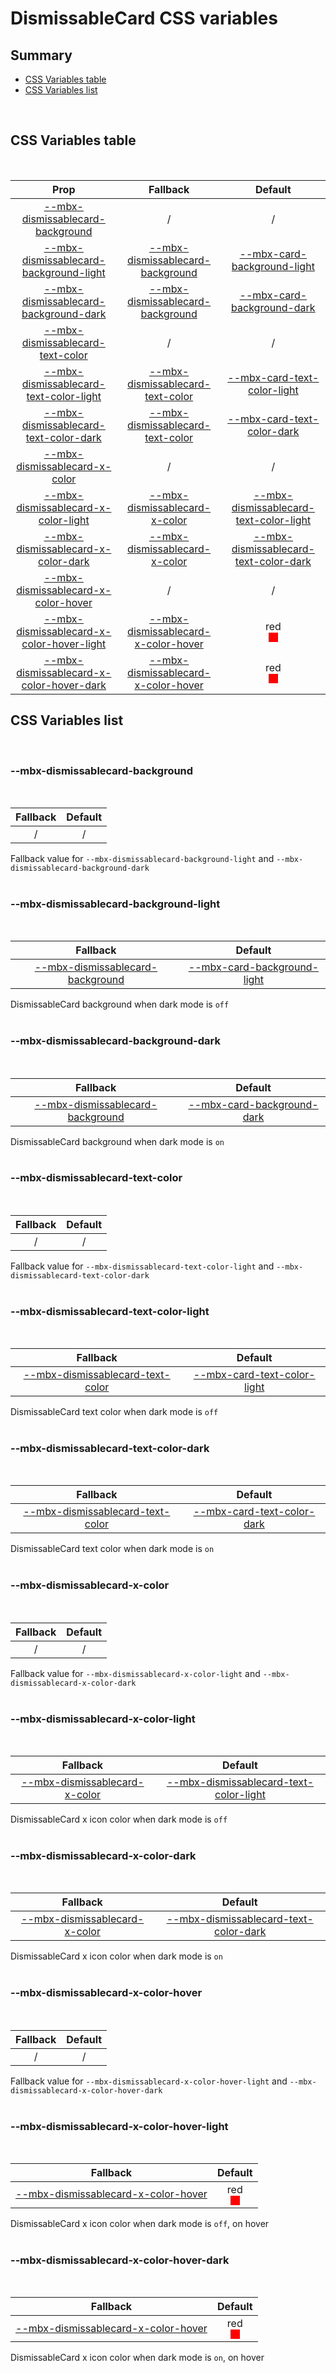 # DismissableCard CSS variables

## Summary

- [CSS Variables table](#css-variables-table)
- [CSS Variables list](#css-variables-list)

<br>

## CSS Variables table

<br>

| <div style='text-align:center;margin:auto;'>Prop</div>                                                                                    | <div style='text-align:center;margin:auto;'>Fallback</div>                                                                    | <div style='text-align:center;margin:auto;'>Default</div>                                                                                                                                                                               |
| ----------------------------------------------------------------------------------------------------------------------------------------- | ----------------------------------------------------------------------------------------------------------------------------- | --------------------------------------------------------------------------------------------------------------------------------------------------------------------------------------------------------------------------------------- |
| <div style='text-align:center;margin:auto;'>[--mbx-dismissablecard-background](#--mbx-dismissablecard-background)</div>                   | <div style='text-align:center;margin:auto;'>/</div>                                                                           | <div style='text-align:center;margin:auto;'>/</div>                                                                                                                                                                                     |
| <div style='text-align:center;margin:auto;'>[--mbx-dismissablecard-background-light](#--mbx-dismissablecard-background-light)</div>       | <div style='text-align:center;margin:auto;'>[--mbx-dismissablecard-background](#--mbx-dismissablecard-background)</div>       | <div style='text-align:center;margin:auto;'>[--mbx-card-background-light](../../molecules/Card/css-vars.md#--mbx-card-background-light)</div>                                                                                           |
| <div style='text-align:center;margin:auto;'>[--mbx-dismissablecard-background-dark](#--mbx-dismissablecard-background-dark)</div>         | <div style='text-align:center;margin:auto;'>[--mbx-dismissablecard-background](#--mbx-dismissablecard-background)</div>       | <div style='text-align:center;margin:auto;'>[--mbx-card-background-dark](../../molecules/Card/css-vars.md#--mbx-card-background-dark)</div>                                                                                             |
| <div style='text-align:center;margin:auto;'>[--mbx-dismissablecard-text-color](#--mbx-dismissablecard-text-color)</div>                   | <div style='text-align:center;margin:auto;'>/</div>                                                                           | <div style='text-align:center;margin:auto;'>/</div>                                                                                                                                                                                     |
| <div style='text-align:center;margin:auto;'>[--mbx-dismissablecard-text-color-light](#--mbx-dismissablecard-text-color-light)</div>       | <div style='text-align:center;margin:auto;'>[--mbx-dismissablecard-text-color](#--mbx-dismissablecard-text-color)</div>       | <div style='text-align:center;margin:auto;'>[--mbx-card-text-color-light](../../molecules/Card/css-vars.md#--mbx-card-text-color-light)</div>                                                                                           |
| <div style='text-align:center;margin:auto;'>[--mbx-dismissablecard-text-color-dark](#--mbx-dismissablecard-text-color-dark)</div>         | <div style='text-align:center;margin:auto;'>[--mbx-dismissablecard-text-color](#--mbx-dismissablecard-text-color)</div>       | <div style='text-align:center;margin:auto;'>[--mbx-card-text-color-dark](../../molecules/Card/css-vars.md#--mbx-card-text-color-dark)</div>                                                                                             |
| <div style='text-align:center;margin:auto;'>[--mbx-dismissablecard-x-color](#--mbx-dismissablecard-x-color)</div>                         | <div style='text-align:center;margin:auto;'>/</div>                                                                           | <div style='text-align:center;margin:auto;'>/</div>                                                                                                                                                                                     |
| <div style='text-align:center;margin:auto;'>[--mbx-dismissablecard-x-color-light](#--mbx-dismissablecard-x-color-light)</div>             | <div style='text-align:center;margin:auto;'>[--mbx-dismissablecard-x-color](#--mbx-dismissablecard-x-color)</div>             | <div style='text-align:center;margin:auto;'>[--mbx-dismissablecard-text-color-light](#--mbx-dismissablecard-text-color-light)</div>                                                                                                     |
| <div style='text-align:center;margin:auto;'>[--mbx-dismissablecard-x-color-dark](#--mbx-dismissablecard-x-color-dark)</div>               | <div style='text-align:center;margin:auto;'>[--mbx-dismissablecard-x-color](#--mbx-dismissablecard-x-color)</div>             | <div style='text-align:center;margin:auto;'>[--mbx-dismissablecard-text-color-dark](#--mbx-dismissablecard-text-color-dark)</div>                                                                                                       |
| <div style='text-align:center;margin:auto;'>[--mbx-dismissablecard-x-color-hover](#--mbx-dismissablecard-x-color-hover)</div>             | <div style='text-align:center;margin:auto;'>/</div>                                                                           | <div style='text-align:center;margin:auto;'>/</div>                                                                                                                                                                                     |
| <div style='text-align:center;margin:auto;'>[--mbx-dismissablecard-x-color-hover-light](#--mbx-dismissablecard-x-color-hover-light)</div> | <div style='text-align:center;margin:auto;'>[--mbx-dismissablecard-x-color-hover](#--mbx-dismissablecard-x-color-hover)</div> | <div style='text-align:center;margin:auto;'><div><div style='text-align:center;margin-auto;'>red</div><div style='text-align:center;margin-auto;'><div style='background:red;margin:auto; width:15px; height:15px;'/></div></div></div> |
| <div style='text-align:center;margin:auto;'>[--mbx-dismissablecard-x-color-hover-dark](#--mbx-dismissablecard-x-color-hover-dark)</div>   | <div style='text-align:center;margin:auto;'>[--mbx-dismissablecard-x-color-hover](#--mbx-dismissablecard-x-color-hover)</div> | <div style='text-align:center;margin:auto;'><div><div style='text-align:center;margin-auto;'>red</div><div style='text-align:center;margin-auto;'><div style='background:red;margin:auto; width:15px; height:15px;'/></div></div></div> |

## CSS Variables list

<br>

### --mbx-dismissablecard-background

<br>

| <div style='text-align:center;margin:auto;'>Fallback</div> | <div style='text-align:center;margin:auto;'>Default</div> |
| ---------------------------------------------------------- | --------------------------------------------------------- |
| <div style='text-align:center;margin:auto;'>/</div>        | <div style='text-align:center;margin:auto;'>/</div>       |

Fallback value for `--mbx-dismissablecard-background-light` and `--mbx-dismissablecard-background-dark`<br><br>

### --mbx-dismissablecard-background-light

<br>

| <div style='text-align:center;margin:auto;'>Fallback</div>                                                              | <div style='text-align:center;margin:auto;'>Default</div>                                                                                     |
| ----------------------------------------------------------------------------------------------------------------------- | --------------------------------------------------------------------------------------------------------------------------------------------- |
| <div style='text-align:center;margin:auto;'>[--mbx-dismissablecard-background](#--mbx-dismissablecard-background)</div> | <div style='text-align:center;margin:auto;'>[--mbx-card-background-light](../../molecules/Card/css-vars.md#--mbx-card-background-light)</div> |

DismissableCard background when dark mode is `off`<br><br>

### --mbx-dismissablecard-background-dark

<br>

| <div style='text-align:center;margin:auto;'>Fallback</div>                                                              | <div style='text-align:center;margin:auto;'>Default</div>                                                                                   |
| ----------------------------------------------------------------------------------------------------------------------- | ------------------------------------------------------------------------------------------------------------------------------------------- |
| <div style='text-align:center;margin:auto;'>[--mbx-dismissablecard-background](#--mbx-dismissablecard-background)</div> | <div style='text-align:center;margin:auto;'>[--mbx-card-background-dark](../../molecules/Card/css-vars.md#--mbx-card-background-dark)</div> |

DismissableCard background when dark mode is `on`<br><br>

### --mbx-dismissablecard-text-color

<br>

| <div style='text-align:center;margin:auto;'>Fallback</div> | <div style='text-align:center;margin:auto;'>Default</div> |
| ---------------------------------------------------------- | --------------------------------------------------------- |
| <div style='text-align:center;margin:auto;'>/</div>        | <div style='text-align:center;margin:auto;'>/</div>       |

Fallback value for `--mbx-dismissablecard-text-color-light` and `--mbx-dismissablecard-text-color-dark`<br><br>

### --mbx-dismissablecard-text-color-light

<br>

| <div style='text-align:center;margin:auto;'>Fallback</div>                                                              | <div style='text-align:center;margin:auto;'>Default</div>                                                                                     |
| ----------------------------------------------------------------------------------------------------------------------- | --------------------------------------------------------------------------------------------------------------------------------------------- |
| <div style='text-align:center;margin:auto;'>[--mbx-dismissablecard-text-color](#--mbx-dismissablecard-text-color)</div> | <div style='text-align:center;margin:auto;'>[--mbx-card-text-color-light](../../molecules/Card/css-vars.md#--mbx-card-text-color-light)</div> |

DismissableCard text color when dark mode is `off`<br><br>

### --mbx-dismissablecard-text-color-dark

<br>

| <div style='text-align:center;margin:auto;'>Fallback</div>                                                              | <div style='text-align:center;margin:auto;'>Default</div>                                                                                   |
| ----------------------------------------------------------------------------------------------------------------------- | ------------------------------------------------------------------------------------------------------------------------------------------- |
| <div style='text-align:center;margin:auto;'>[--mbx-dismissablecard-text-color](#--mbx-dismissablecard-text-color)</div> | <div style='text-align:center;margin:auto;'>[--mbx-card-text-color-dark](../../molecules/Card/css-vars.md#--mbx-card-text-color-dark)</div> |

DismissableCard text color when dark mode is `on`<br><br>

### --mbx-dismissablecard-x-color

<br>

| <div style='text-align:center;margin:auto;'>Fallback</div> | <div style='text-align:center;margin:auto;'>Default</div> |
| ---------------------------------------------------------- | --------------------------------------------------------- |
| <div style='text-align:center;margin:auto;'>/</div>        | <div style='text-align:center;margin:auto;'>/</div>       |

Fallback value for `--mbx-dismissablecard-x-color-light` and `--mbx-dismissablecard-x-color-dark`<br><br>

### --mbx-dismissablecard-x-color-light

<br>

| <div style='text-align:center;margin:auto;'>Fallback</div>                                                        | <div style='text-align:center;margin:auto;'>Default</div>                                                                           |
| ----------------------------------------------------------------------------------------------------------------- | ----------------------------------------------------------------------------------------------------------------------------------- |
| <div style='text-align:center;margin:auto;'>[--mbx-dismissablecard-x-color](#--mbx-dismissablecard-x-color)</div> | <div style='text-align:center;margin:auto;'>[--mbx-dismissablecard-text-color-light](#--mbx-dismissablecard-text-color-light)</div> |

DismissableCard x icon color when dark mode is `off`<br><br>

### --mbx-dismissablecard-x-color-dark

<br>

| <div style='text-align:center;margin:auto;'>Fallback</div>                                                        | <div style='text-align:center;margin:auto;'>Default</div>                                                                         |
| ----------------------------------------------------------------------------------------------------------------- | --------------------------------------------------------------------------------------------------------------------------------- |
| <div style='text-align:center;margin:auto;'>[--mbx-dismissablecard-x-color](#--mbx-dismissablecard-x-color)</div> | <div style='text-align:center;margin:auto;'>[--mbx-dismissablecard-text-color-dark](#--mbx-dismissablecard-text-color-dark)</div> |

DismissableCard x icon color when dark mode is `on`<br><br>

### --mbx-dismissablecard-x-color-hover

<br>

| <div style='text-align:center;margin:auto;'>Fallback</div> | <div style='text-align:center;margin:auto;'>Default</div> |
| ---------------------------------------------------------- | --------------------------------------------------------- |
| <div style='text-align:center;margin:auto;'>/</div>        | <div style='text-align:center;margin:auto;'>/</div>       |

Fallback value for `--mbx-dismissablecard-x-color-hover-light` and `--mbx-dismissablecard-x-color-hover-dark`<br><br>

### --mbx-dismissablecard-x-color-hover-light

<br>

| <div style='text-align:center;margin:auto;'>Fallback</div>                                                                    | <div style='text-align:center;margin:auto;'>Default</div>                                                                                                                                                                               |
| ----------------------------------------------------------------------------------------------------------------------------- | --------------------------------------------------------------------------------------------------------------------------------------------------------------------------------------------------------------------------------------- |
| <div style='text-align:center;margin:auto;'>[--mbx-dismissablecard-x-color-hover](#--mbx-dismissablecard-x-color-hover)</div> | <div style='text-align:center;margin:auto;'><div><div style='text-align:center;margin-auto;'>red</div><div style='text-align:center;margin-auto;'><div style='background:red;margin:auto; width:15px; height:15px;'/></div></div></div> |

DismissableCard x icon color when dark mode is `off`, on hover<br><br>

### --mbx-dismissablecard-x-color-hover-dark

<br>

| <div style='text-align:center;margin:auto;'>Fallback</div>                                                                    | <div style='text-align:center;margin:auto;'>Default</div>                                                                                                                                                                               |
| ----------------------------------------------------------------------------------------------------------------------------- | --------------------------------------------------------------------------------------------------------------------------------------------------------------------------------------------------------------------------------------- |
| <div style='text-align:center;margin:auto;'>[--mbx-dismissablecard-x-color-hover](#--mbx-dismissablecard-x-color-hover)</div> | <div style='text-align:center;margin:auto;'><div><div style='text-align:center;margin-auto;'>red</div><div style='text-align:center;margin-auto;'><div style='background:red;margin:auto; width:15px; height:15px;'/></div></div></div> |

DismissableCard x icon color when dark mode is `on`, on hover<br><br>
